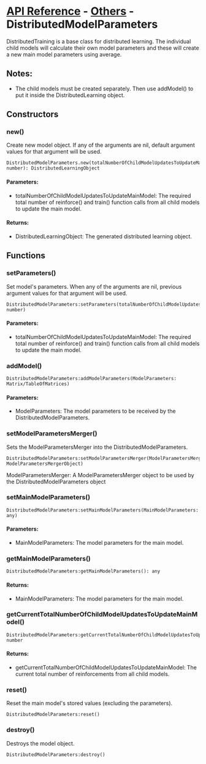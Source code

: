 # [API Reference](../../API.md) - [Others](../Others.md) - DistributedModelParameters

DistributedTraining is a base class for distributed learning. The individual child models will calculate their own model parameters and these will create a new main model parameters using average.

## Notes:

* The child models must be created separately. Then use addModel() to put it inside the DistributedLearning object.

## Constructors

### new()

Create new model object. If any of the arguments are nil, default argument values for that argument will be used.

```
DistributedModelParameters.new(totalNumberOfChildModelUpdatesToUpdateMainModel: number): DistributedLearningObject
```

#### Parameters:

* totalNumberOfChildModelUpdatesToUpdateMainModel: The required total number of reinforce() and train() function calls from all child models to update the main model.

#### Returns:

* DistributedLearningObject: The generated distributed learning object.

## Functions

### setParameters()

Set model's parameters. When any of the arguments are nil, previous argument values for that argument will be used.

```
DistributedModelParameters:setParameters(totalNumberOfChildModelUpdatesToUpdateMainModel: number)
```

#### Parameters:

* totalNumberOfChildModelUpdatesToUpdateMainModel: The required total number of reinforce() and train() function calls from all child models to update the main model.

### addModel()

```
DistributedModelParameters:addModelParameters(ModelParameters: Matrix/TableOfMatrices)
```

#### Parameters:

* ModelParameters: The model parameters to be received by the DistributedModelParameters.

### setModelParametersMerger()

Sets the ModelParametersMerger into the DistributedModelParameters.

```
DistributedModelParameters:setModelParametersMerger(ModelParametersMerger: ModelParametersMergerObject)
```

ModelParametersMerger: A ModelParametersMerger object to be used by the DistributedModelParameters object

### setMainModelParameters()

```
DistributedModelParameters:setMainModelParameters(MainModelParameters: any)
```

#### Parameters:

* MainModelParameters: The model parameters for the main model.

### getMainModelParameters()

```
DistributedModelParameters:getMainModelParameters(): any
```

#### Returns:

* MainModelParameters: The model parameters for the main model.

### getCurrentTotalNumberOfChildModelUpdatesToUpdateMainModel()

```
DistributedModelParameters:getCurrentTotalNumberOfChildModelUpdatesToUpdateMainModel(): number
```

#### Returns:

* getCurrentTotalNumberOfChildModelUpdatesToUpdateMainModel: The current total number of reinforcements from all child models.

### reset()

Reset the main model's stored values (excluding the parameters).

```
DistributedModelParameters:reset()
```

### destroy()

Destroys the model object.

```
DistributedModelParameters:destroy()
```
